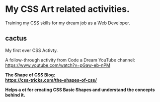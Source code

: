 # My CSS Art related activities.

Training my CSS skills for my dream job as a Web Developer.

## cactus

My first ever CSS Activty.

A follow-through activity from Code a Dream YouTube channel:<br>
https://www.youtube.com/watch?v=pGaw-eb-nPM

<strong>The Shape of CSS Blog:<strong><br>
https://css-tricks.com/the-shapes-of-css/
  
Helps a ot for creating CSS Basic Shapes and understand the concepts behind it. 


